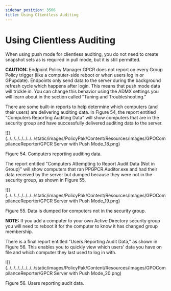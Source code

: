 ```yaml
---
sidebar_position: 3506
title: Using Clientless Auditing
---
```


# Using Clientless Auditing

When using push mode for clientless auditing, you do not need to create snapshot sets as is required in pull mode, but it is still permitted.

**CAUTION:** Endpoint Policy Manager GPCR does not report on every Group Policy trigger (like a computer-side reboot or when users log in or GPupdate). Endpoints only send data to the server during the background refresh cycle which happens after login. This means that push mode data will trickle in. You can change this behavior using the ADMX settings you will learn about in the section called "Tuning and Troubleshooting."

There are some built-in reports to help determine which computers (and their users) are delivering auditing data. In Figure 54, the report entitled "Computers Reporting Auditing Data" will show computers that are in the security group and have successfully delivered auditing data to the server.

![](../../../../../../../static/images/PolicyPak/Content/Resources/Images/GPOCompilanceReporter/GPCR Server with Push Mode_18.png)

Figure 54. Computers reporting auditing data.

The report entitled "Computers Attempting to Report Audit Data (Not in Group)" will show computers that ran PPGPCR.Auditor.exe and had their data received by the server but dumped because they were not in the security group, as shown in Figure 55.

![](../../../../../../../static/images/PolicyPak/Content/Resources/Images/GPOCompilanceReporter/GPCR Server with Push Mode_19.png)

Figure 55. Data is dumped for computers not in the security group.

**NOTE:**  If you add a computer to your own Active Directory security group you will need to reboot it for the computer to know it has changed group membership.

There is a final report entitled "Users Reporting Audit Data," as shown in Figure 56. This enables you to quickly view which users' data you have on file and which computer they last used to log in with.

![](../../../../../../../static/images/PolicyPak/Content/Resources/Images/GPOCompilanceReporter/GPCR Server with Push Mode_20.png)

Figure 56. Users reporting audit data.
